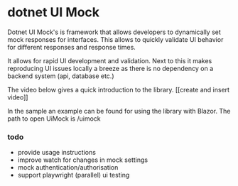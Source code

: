 # dotnet UI Mock

Dotnet UI Mock's is framework that allows developers to dynamically set mock responses for interfaces.
This allows to quickly validate UI behavior for different responses and response times.

It allows for rapid UI development and validation. Next to this it makes reproducing UI issues locally a breeze as there is no dependency on a backend system (api, database etc.)

The video below gives a quick introduction to the library.
[[create and insert video]]

In the sample an example can be found for using the library with Blazor.
The path to open UiMock is /uimock

### todo
- provide usage instructions
- improve watch for changes in mock settings
- mock authentication/authorisation
- support playwright (parallel) ui testing